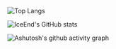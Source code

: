 ![Top Langs](https://github-readme-stats.vercel.app/api/top-langs/?username=lobmoo)

![IceEnd's GitHub stats](https://github-immortality.vercel.app/api?username=lobmoo)

![Ashutosh's github activity graph](https://github-readme-activity-graph.vercel.app/graph?username=lobmoo)
